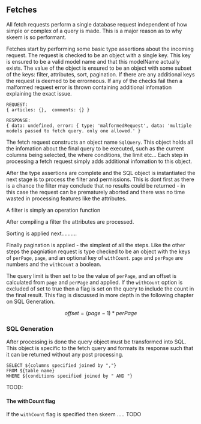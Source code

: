 ## Fetches

All fetch requests perform a single database request independent of how simple or complex of a query is made. This is a major reason as to why skeem is so performant.

Fetches start by performing some basic type assertions about the incoming request. The request is checked to be an object with a single key. This key is ensured to be a valid model name and that this modelName actually exists. The value of the object is ensured to be an object with some subset of the keys: filter, attributes, sort, pagination. If there are any additional keys the request is deemed to be errorneous. If any of the checks fail then a malformed request error is thrown containing additional infomation explaining the exact issue.

```{.javascript caption="A malformed request and the corrosponding response"}
REQUEST:
{ articles: {},  comments: {} }

RESPONSE:
{ data: undefined, error: { type: 'malformedRequest', data: 'multiple models passed to fetch query. only one allowed.' }
```

The fetch request constructs an object name `SqlQuery`. This object holds all the infomation about the final query to be executed, such as the current columns being selected, the where conditions, the limit etc... Each step in processing a fetch request simply adds additional infomation to this object.

After the type assertions are complete and the SQL object is instantiated the next stage is to process the filter and permissions. This is dont first as there is a chance the filter may conclude that no results could be returned - in this case the request can be prematurely aborted and there was no time wasted in processing features like the attributes.

A filter is simply an operation function

After compiling a filter the attributes are processed.

Sorting is applied next..........

Finally pagination is applied - the simplest of all the steps. Like the other steps the pagniation request is type checked to be an object with the keys of `perPage`, `page`, and an optional key of `withCount`. `page` and `perPage` are numbers and the `withCount` a boolean.

The query limit is then set to be the value of `perPage`, and an offset is calculated from `page` and `perPage` and applied. If the `withCount` option is excluded of set to true then a flag is set on the query to include the count in the final result. This flag is discussed in more depth in the following chapter on SQL Generation.

$$ offset = (page - 1) * perPage $$

### SQL Generation

After processing is done the query object must be transformed into SQL. This object is specific to the fetch query and formats its response such that it can be returned without any post processing.

```{.javascript caption="Example logic within the SqlQuery to create the final query"}
SELECT ${columns specified joined by ","}
FROM ${table name}
WHERE ${conditions specified joined by " AND "}
```

TOOD:

#### The withCount flag

If the `withCount` flag is specified then skeem ..... TODO
